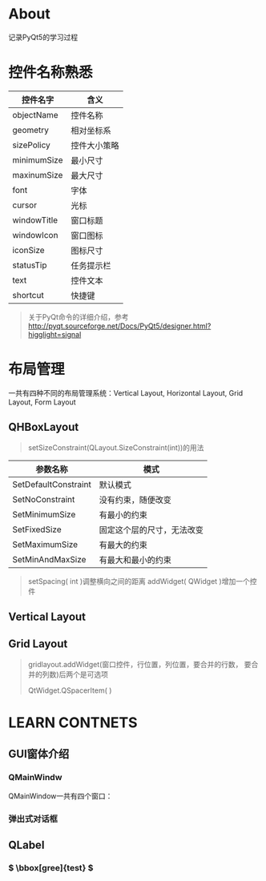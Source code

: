 # About
记录PyQt5的学习过程
# 控件名称熟悉
| 控件名字 | 含义 | 
| -|-|
| objectName | 控件名称 |
| geometry | 相对坐标系 |
| sizePolicy | 控件大小策略 | 
| minimumSize | 最小尺寸 |
| maxinumSize | 最大尺寸 |
| font | 字体 |
| cursor | 光标 |
| windowTitle | 窗口标题 |
| windowIcon | 窗口图标 |
| iconSize | 图标尺寸 |
| statusTip | 任务提示栏 |
| text | 控件文本 |
| shortcut | 快捷键 |
> 关于PyQt命令的详细介绍，参考<http://pyqt.sourceforge.net/Docs/PyQt5/designer.html?higglight=signal>

# 布局管理
一共有四种不同的布局管理系统：Vertical Layout, Horizontal Layout, Grid Layout, Form Layout
## QHBoxLayout
> setSizeConstraint(QLayout.SizeConstraint(int))的用法

| 参数名称 | 模式 |
| - | - |
| SetDefaultConstraint | 默认模式 |
| SetNoConstraint| 没有约束，随便改变 |
| SetMinimumSize| 有最小的约束 |
| SetFixedSize| 固定这个层的尺寸，无法改变 |
| SetMaximumSize| 有最大的约束 |
| SetMinAndMaxSize | 有最大和最小的约束 |

> setSpacing( int )调整横向之间的距离
> addWidget( QWidget )增加一个控件



## Vertical Layout

## Grid Layout
> gridlayout.addWidget(窗口控件，行位置，列位置，要合并的行数， 要合并的列数)后两个是可选项
> 
> QtWidget.QSpacerItem(  )

# LEARN CONTNETS
## GUI窗体介绍
### QMainWindw
QMainWindow一共有四个窗口：

### 弹出式对话框

## QLabel

### $ \bbox[gree]{test} $
